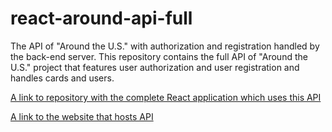 # react-around-api-full
The API of "Around the U.S." with authorization and registration handled by the back-end server.
This repository contains the full API of "Around the U.S." project that features user authorization and user registration and handles cards and users. 

[A link to repository with the complete React application which uses this API](https://github.com/momofcats/react-around-auth)

[ A link to the website that hosts API](http://ykhilko.students.nomoreparties.site)


